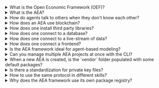 <details><summary>What is the Open Economic Framework (OEF)?</summary>
The 'Open Economic Framework' (OEF) is a node that enables search, discovery and communicate with possible clients or services.
<br><br>
You can read more about the ledgers and the OEF <a href="../oef-ledger/"> here </a>
</details>

<details><summary>What is the AEA?</summary>
AEA is short for Autonomous Economic Agents. AEAs act independently of constant user input and autonomously execute actions to achieve their objective.
Their goal is to create economic value for you, their owner.
<br><br>
You can read more about the AEAs <a href="../app-areas/"> here </a>
</details>

<details><summary>How do agents talk to others when they don't know each other?</summary>
For the Autonomous Economic Agents (AEAs) to be able to talk to others, firstly they need to find them,
and then, implement the same protocols in order to be able to deserialize the envelops they receive.
<br><br>
You can read more about the Search and Discovery <a href="../oef-ledger/">here</a> and more about envelops and protocols <a href="../core-components-1/">here</a>

</details>

<details><summary>How does an AEA use blockchain?</summary>
The AEA framework enables the agents to interact with public blockchains to complete transactions. Currently, the framework supports
two different networks natively: the `Fetch.ai` network and the `Ethereum` network.
<br><br>
You can read more about the intergration of ledger <a href="../ledger-integration/">here</a>

</details>

<details><summary>How does one install third party libraries?</summary>
The framework supports the use of third-party libraries hosted on PyPI we can directly reference the external dependencies.
The `aea install` command will install each dependency that the specific AEA needs and is listed in the skill's YAML file.
</details>

<details><summary>How does one connect to a database?</summary>
You have two options to connect to a database:
- Creating a wrapper that communicates with the database and imports a Model. You can find an example implementation in the `weather_station` package
- Using an ORM (object-relational mapping) library, and implementing the logic inside a class that inherits from the Model abstract class.
<br><br>
For a detailed example of how to use an ORM follow the <a href='../orm-integration/'>ORM use case</a>
</details>

<details><summary>How does one connect to a live-stream of data?</summary>
You can create a wrapper class that communicates with the source and import this class in your skill,
or you can use a third-party library by listing the dependency in the skill's `.yaml` file. Then you can import this library in a strategy class that inherits
from the Model abstract class.
<br><br>
You can find example of this implementation in the <a href='../generic-skills-step-by-step/#step4-create-the-strategy_1'> thermometer step by step guide </a>
</details>

<details><summary>How does one connect a frontend?</summary>
There are two options that one could connect a frontend. The first option would be to create an HTTP connection and then create an app that will communicate with this
connections.
The other option is to create a frontend client that will communicate with the agent via the <a href="../oef-ledger/">OEF communication network</a>.
<br><br>
You can find a more detailed approach <a href="../connect-a-frontend/">here</a>.
</details>

<details><summary>Is the AEA framework ideal for agent-based modeling?</summary>
The goal of agent-based modeling is to search for explanatory insight into the collective behavior of agents obeying simple rules, typically in natural systems rather than in designing agents or solving specific practical or engineering problems.
Although it would be potentially possible, it would be inefficient to use the AEA framework for that kind of problem.
<br><br>
You can find more details <a href="../app-areas/">here</a>
</details>

<details><summary>Can you manage multiple AEA projects at once with the CLI?</summary>
Individual CLI calls are currently scoped to a single project. You can have multiple AEA projects in a given root directory but you will have to use the CLI for each project independently.
<br>
We are looking to add support for interacting with multiple AEA projects via a single CLI call in the future.
<br><br>
You can find more details about the CLI commands <a href="../cli-commands/">here</a>
</details>

<details><summary>When a new AEA is created, is the `vendor` folder populated with some default packages?</summary>
All AEA projects by default hold the `fetchai/stub:0.9.0` connection, the `fetchai/default:0.5.0` protocol and the `fetchai/error:0.5.0` skill. These (as all other packages installed from the registry) are placed in the vendor's folder.
<br><br>
You can find more details about the file structure <a href="../package-imports/">here</a>
</details>

<details><summary>Is there a standardization for private key files?</summary>
Currently, the private keys are stored in `.txt` files. This is temporary and will be improved soon.
</details>

<details><summary>How to use the same protocol in different skills?</summary>
By default, envelopes of a given protocol get routed to all skills which have a handler supporting that protocol.

The `URI` in the `EnvelopeContext` can be used to route envelopes of a given protocol to a specific skill. The `URI` path needs to be set to the skill's `public_id.to_uri_path`.
</details>

<details><summary>Why does the AEA framework use its own package registry?</summary>
AEA packages could be described as personalized plugins for the AEA runtime. They are not like a library and therefore not suitable for distribution via <a href='https://pypi.org/'>PyPI</a>.
</details>

